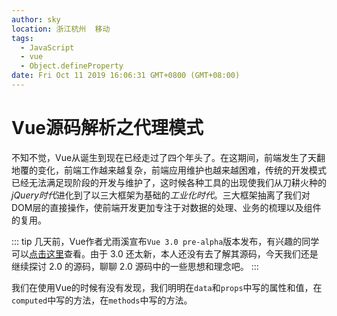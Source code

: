 ```yaml
---
author: sky
location: 浙江杭州	移动
tags: 
  - JavaScript
  - vue
  - Object.defineProperty
date: Fri Oct 11 2019 16:06:31 GMT+0800 (GMT+08:00)
---
```


# Vue源码解析之代理模式

不知不觉，Vue从诞生到现在已经走过了四个年头了。在这期间，前端发生了天翻地覆的变化，前端工作越来越复杂，前端应用维护也越来越困难，传统的开发模式已经无法满足现阶段的开发与维护了，这时候各种工具的出现使我们从刀耕火种的*jQuery时代*进化到了以三大框架为基础的*工业化时代*。三大框架抽离了我们对DOM层的直接操作，使前端开发更加专注于对数据的处理、业务的梳理以及组件的复用。

::: tip
几天前，Vue作者尤雨溪宣布`Vue 3.0 pre-alpha`版本发布，有兴趣的同学可以[点击这里](https://github.com/vuejs/vue-next)查看。由于 3.0 还太新，本人还没有去了解其源码，今天我们还是继续探讨 2.0 的源码，聊聊 2.0 源码中的一些思想和理念吧。
:::

我们在使用Vue的时候有没有发现，我们明明在`data`和`props`中写的属性和值，在`computed`中写的方法，在`methods`中写的方法。
